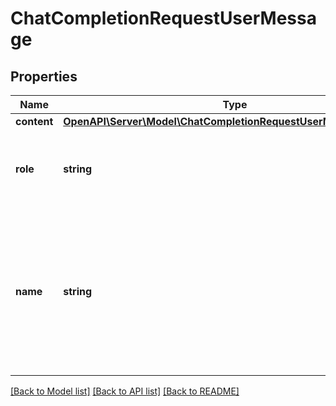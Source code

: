# ChatCompletionRequestUserMessage

## Properties
Name | Type | Description | Notes
------------ | ------------- | ------------- | -------------
**content** | [**OpenAPI\Server\Model\ChatCompletionRequestUserMessageContent**](ChatCompletionRequestUserMessageContent.md) |  | 
**role** | **string** | The role of the messages author, in this case &#x60;user&#x60;. | 
**name** | **string** | An optional name for the participant. Provides the model information to differentiate between participants of the same role. | [optional] 

[[Back to Model list]](../README.md#documentation-for-models) [[Back to API list]](../README.md#documentation-for-api-endpoints) [[Back to README]](../README.md)


